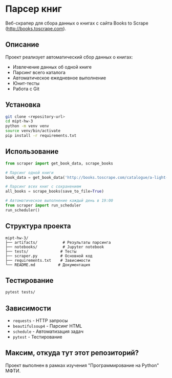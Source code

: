 # Парсер книг

Веб-скрапер для сбора данных о книгах с сайта Books to Scrape (http://books.toscrape.com).

## Описание

Проект реализует автоматический сбор данных о книгах:
- Извлечение данных об одной книге
- Парсинг всего каталога
- Автоматическое ежедневное выполнение
- Юнит-тесты
- Работа с Git

## Установка

```bash
git clone <repository-url>
cd mipt-hw-3
python -m venv venv
source venv/bin/activate
pip install -r requirements.txt
```

## Использование

```python
from scraper import get_book_data, scrape_books

# Парсинг одной книги
book_data = get_book_data('http://books.toscrape.com/catalogue/a-light-in-the-attic_1000/index.html')

# Парсинг всех книг с сохранением
all_books = scrape_books(save_to_file=True)

# Автоматическое выполнение каждый день в 19:00
from scraper import run_scheduler
run_scheduler()
```

## Структура проекта

```
mipt-hw-3/
├── artifacts/           # Результаты парсинга
├── notebooks/           # Jupyter notebook
├── tests/              # Тесты
├── scraper.py          # Основной код
├── requirements.txt    # Зависимости
└── README.md          # Документация
```

## Тестирование

```bash
pytest tests/
```

## Зависимости

- `requests` - HTTP запросы
- `beautifulsoup4` - Парсинг HTML
- `schedule` - Автоматизация задач
- `pytest` - Тестирование

## Максим, откуда тут этот репозиторий?

Проект выполнен в рамках изучения "Программирование на Python" МФТИ.